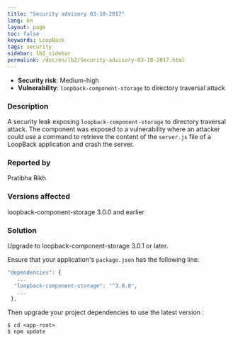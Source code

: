 ```yaml
---
title: "Security advisory 03-10-2017"
lang: en
layout: page
toc: false
keywords: LoopBack
tags: security
sidebar: lb2_sidebar
permalink: /doc/en/lb2/Security-advisory-03-10-2017.html
---
```

*   **Security risk**: Medium-high 
*   **Vulnerability**: `loopback-component-storage` to directory traversal attack

### Description

A security leak exposing `loopback-component-storage` to directory traversal attack. The component was exposed to a vulnerability where an attacker could use a command to retrieve the content of the `server.js` file of a LoopBack application and crash the server.

### Reported by

Pratibha Rikh

### Versions affected

loopback-component-storage 3.0.0 and earlier

### Solution

Upgrade to loopback-component-storage  3.0.1 or later.

Ensure that your application's `package.json` has the following line:

```js
"dependencies": {
   ...
  "loopback-component-storage": "^3.0.0",
   ...
 },
```

Then upgrade your project dependencies to use the latest version :

```
$ cd <app-root>
$ npm update
```
